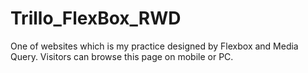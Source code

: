 # Trillo_FlexBox_RWD
One of websites which is my practice designed by Flexbox and Media Query. 
Visitors can browse this page on mobile or PC.
